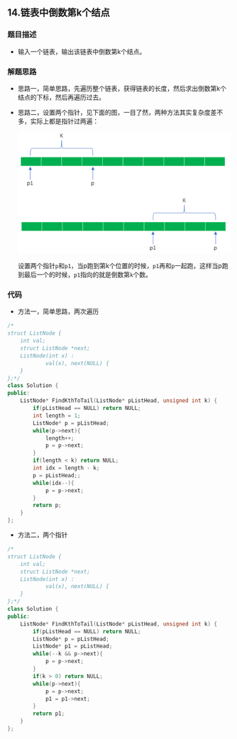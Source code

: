 ## 14.链表中倒数第k个结点  

### 题目描述  

- 输入一个链表，输出该链表中倒数第k个结点。      

### 解题思路  

- 思路一，简单思路，先遍历整个链表，获得链表的长度，然后求出倒数第k个结点的下标，然后再遍历过去。  

- 思路二，设置两个指针，见下面的图，一目了然，两种方法其实复杂度差不多，实际上都是指针过两遍：    

  ![](https://raw.githubusercontent.com/PhillipHuang2017/markdownimg/master/picgo/20191108202929.png)

  设置两个指针`p`和`p1`，当p跑到第k个位置的时候，`p1`再和`p`一起跑，这样当p跑到最后一个的时候，`p1`指向的就是倒数第`k`个数。    

  

### 代码 

- 方法一，简单思路，两次遍历  

```c++
/*
struct ListNode {
	int val;
	struct ListNode *next;
	ListNode(int x) :
			val(x), next(NULL) {
	}
};*/
class Solution {
public:
    ListNode* FindKthToTail(ListNode* pListHead, unsigned int k) {
        if(pListHead == NULL) return NULL;
        int length = 1;
        ListNode* p = pListHead;
        while(p->next){
            length++;
            p = p->next;
        }
        if(length < k) return NULL;
        int idx = length - k;
        p = pListHead;;
        while(idx--){
            p = p->next;
        }
        return p;
    }
};
```

- 方法二，两个指针  

```c++
/*
struct ListNode {
	int val;
	struct ListNode *next;
	ListNode(int x) :
			val(x), next(NULL) {
	}
};*/
class Solution {
public:
    ListNode* FindKthToTail(ListNode* pListHead, unsigned int k) {
        if(pListHead == NULL) return NULL;
        ListNode* p = pListHead;
        ListNode* p1 = pListHead;
        while(--k && p->next){
            p = p->next;
        }
        if(k > 0) return NULL;
        while(p->next){
            p = p->next;
            p1 = p1->next;
        }
        return p1;
    }
};
```